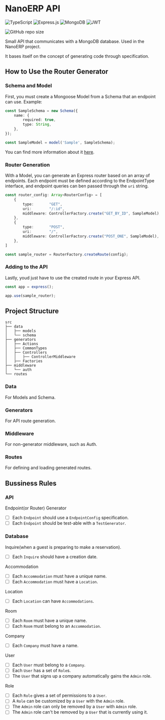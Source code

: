 # NanoERP API

![TypeScript](https://img.shields.io/badge/typescript-%23007ACC.svg?style=for-the-badge&logo=typescript&logoColor=white) ![Express.js](https://img.shields.io/badge/express.js-%23404d59.svg?style=for-the-badge&logo=express&logoColor=%2361DAFB) ![MongoDB](https://img.shields.io/badge/MongoDB-%234ea94b.svg?style=for-the-badge&logo=mongodb&logoColor=white) ![JWT](https://img.shields.io/badge/JWT-black?style=for-the-badge&logo=JSON%20web%20tokens)

![GitHub repo size](https://img.shields.io/github/repo-size/Mongark/nanoerp-api)

Small API that communicates with a MongoDB database. Used in the NanoERP project.

It bases itself on the concept of generating code through specification.

## How to Use the Router Generator

### Schema and Model

First, you must create a Mongoose Model from a Schema that an endpoint can use. Example:

```typescript
const SampleSchema = new Schema({
    name: {
        required: true,
        type: String,
    },
});

const SampleModel = model('Sample', SampleSchema);
```

You can find more information about it [here](https://mongoosejs.com/docs/models.html).

### Router Generation

With a Model, you can generate an Express router based on an array of endpoints. Each endpoint must be defined according to the EndpointType interface, and endpoint queries can ben passed through the `uri` string.

```typescript
const router_config: Array<RouterConfig> = [
    {
        type:       "GET",
        uri:        "/:id",
        middleware: ControllerFactory.create("GET_BY_ID", SampleModel),
    },
    {
        type:       "POST",
        uri:        "/",
        middleware: ControllerFactory.create("POST_ONE", SampleModel),
    },
]

const sample_router = RouterFactory.createRoute(config);
```

### Adding to the API

Lastly, youd just have to use the created route in your Express API.

```typescript
const app = express();

app.use(sample_router);
```

## Project Structure
```
src
├── data
│   ├── models
│   └── schema
├── generators
│   ├── Actions
│   ├── CommonTypes
│   ├── Controllers
│   │   ├── ControllerMiddleware
│   ├── Factories
├── middleware
│   └── auth
└── routes
```

### Data
For Models and Schema.

### Generators
For API route generation.

### Middleware
For non-generator middleware, such as Auth.

### Routes
For defining and loading generated routes.

## Bussiness Rules

### API

Endpoint(or Router) Generator

- [ ] Each `Endpoint` should use a `EndpointConfig` specification.
- [ ] Each `Endpoint` should be test-able with a `TestGenerator`.

### Database

Inquire(when a guest is preparing to make a reservation).
- [ ] Each `Inquire` should have a creation date.

Accommodation

- [ ] Each `Accommodation` must have a unique name.
- [ ] Each `Accommodation` must have a `Location`.

Location

- [ ] Each `Location` can have `Accommodations`.

Room

- [ ] Each `Room` must have a unique name.
- [ ] Each `Room` must belong to an `Accommodation`.

Company

- [ ] Each `Company` must have a name.

User

- [ ] Each `User` must belong to a `Company`.
- [ ] Each `User` has a set of `Role`s.
- [ ] The `User` that signs up a company automatically gains the `Admin` role.

Role

- [ ] Each `Role` gives a set of permissions to a `User`.
- [ ] A `Role` can be customized by a `User` with the `Admin` role.
- [ ] The `Admin` role can only be removed by a `User` with `Admin` role.
- [ ] The `Admin` role can't be removed by a `User` that is currently using it.

